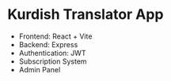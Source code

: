 # Kurdish Translator App

- Frontend: React + Vite
- Backend: Express
- Authentication: JWT
- Subscription System
- Admin Panel
